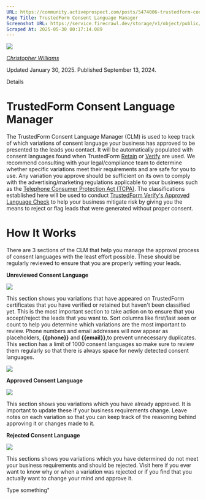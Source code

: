 ```yaml
---
URL: https://community.activeprospect.com/posts/5474006-trustedform-consent-language-manager
Page Title: TrustedForm Consent Language Manager
Screenshot URL: https://service.firecrawl.dev/storage/v1/object/public/media/screenshot-40a02f29-4a26-4f60-a316-738727cc3f52.png
Scraped At: 2025-05-30 00:17:14.089
---
```


[![](https://content2.bloomfire.com/avatars/users/1405246/thumb/thumbnail.png?f=1620827893&Expires=1748567803&Signature=Bt55HN25XZWO9V-U7WUPhmEAWKl6ey-56RDeLlb5aW0taM-a6yREOlodfDgy5N9n3YFiaOy9qSm2dywLlFhfJJw3NzWsWBVvE0osc5a5JVIawonzZpiq-699IUzBDZ-h1eP7wQ4ioLOR3PlAFh5PMiaTLSOHLrykFMWhulUyiOc8Ju8i4W9oGRsr2UFJqHboz26PITyX6dpUQaubvfce4M0q1VWwNkuGoFZPG6NavRF~QzTR3EsT57RxXm2WZYNnpqVi8YgQhsBrRiIwd8Zk9iAolxRyzd6HWo4Ff0x-G7jggvoUNCjmFESNHU~htfBis1nYMthootdrR9RxUYbUug__&Key-Pair-Id=APKAIDFCFZ2UHE5LPIUA)](https://community.activeprospect.com/memberships/7846678-christopher-williams)

[_Christopher Williams_](https://community.activeprospect.com/memberships/7846678-christopher-williams)

Updated January 30, 2025. Published September 13, 2024.

Details

# TrustedForm Consent Language Manager

The TrustedForm Consent Language Manager (CLM) is used to keep track of which variations of consent language your business has approved to be presented to the leads you contact. It will be automatically populated with consent languages found when TrustedForm [Retain](https://activeprospect.com/trustedform/retain) or [Verify](https://activeprospect.com/trustedform/verify) are used. We recommend consulting with your legal/compliance team to determine whether specific variations meet their requirements and are safe for you to use. Any variation you approve should be sufficient on its own to comply with the advertising/marketing regulations applicable to your business such as the [Telephone Consumer Protection Act (TCPA)](https://en.wikipedia.org/wiki/Telephone_Consumer_Protection_Act_of_1991). The classifications established here will be used to conduct [TrustedForm Verify's Approved Language Check](https://community.activeprospect.com/posts/5474009-trustedform-verify-approved-language-check) to help your business mitigate risk by giving you the means to reject or flag leads that were generated without proper consent.

# How It Works

There are 3 sections of the CLM that help you manage the approval process of consent languages with the least effort possible. These should be regularly reviewed to ensure that you are properly vetting your leads.

**Unreviewed Consent Language**

![](https://content3.bloomfire.com/thumbnails/contents/004/484/802/original.png?f=1726268273&Expires=1748567822&Signature=kINFrJ~n4ADCfqSDVcJV1lMGRq05kWvupKm4O354tLMVUeWXNSMqAoVk0OJZKj-YlOF6oRRU4Vbm-RERnN5Re2QaJEfL2E4ySETV0uVZktvMFMFjwKnTsx6~oGVkTCgriQXUu7t6bjG9fG~ciflIwtOsr6ByQCPRLii4yHTEzZ5WKB8jSZYVoDuHVfFP3OfuZlweb1GlPEq38VzC4WojXo9t3r86iLJjR0~1eXzglFo9O36mgwN612ZlGNwdkpgsAmlE6V-FeBJqymFWhfW7ZYm-h0DISSQX9uJHfa2yKEcGhkkl0A0OuIykVOGjcT5adpNtW2~y4nK~SP2nTIKsvQ__&Key-Pair-Id=APKAIDFCFZ2UHE5LPIUA)

This section shows you variations that have appeared on TrustedForm certificates that you have verified or retained but haven't been classified yet. This is the most important section to take action on to ensure that you accept/reject the leads that you want to. Sort columns like first/last seen or count to help you determine which variations are the most important to review. Phone numbers and email addresses will now appear as placeholders, **{{phone}}** and **{{email}}**,to prevent unnecessary duplicates. This section has a limit of 1000 consent languages so make sure to review them regularly so that there is always space for newly detected consent languages.

![](https://content2.bloomfire.com/thumbnails/contents/004/791/836/original.png?f=1738257465&Expires=1748567822&Signature=BQCCG00XRXKTIyzLDTp0CWlLmCcrvyznU1jj6TVNdJU2h5WX0hS1KLdSgORbd7Gvw9Xw0OP2OW-Lvk~8QYjDt426IXtJSlZWgnQZj6tfMkPXDwqgWHTz6w2PHTRcDr9D2T5sHywirbLVdq6eKch4JNi2xfoMSzhSg~JfspkZetEdk0n~tK4DfoVgncra94pF6IyA66n5igSKmyqweqLRh-ymbPeIoiDxSPASKWkTdWHrSZdfyQqo4htz9D8I4lb6fxBj14OWdDrMlyOlw~gVkBtmmyO7Wn8T12DmoGDco8dHKKEXrZOFG7mRUIM8KzXsk19AYY0IXZFbnz14Y--Rew__&Key-Pair-Id=APKAIDFCFZ2UHE5LPIUA)

**Approved Consent Language**

![](https://content3.bloomfire.com/thumbnails/contents/004/484/805/original.png?f=1726268767&Expires=1748567822&Signature=urdETvtg8biWgvqbd0ne2s8cazXlfKMJWhAZL7aZR5kLLD1il9d92DUlqGG3wLSxxf3JD7V21UgiJ7RQ6WABTqpQavLLHohggQzTaCWZG6R5npKYsnXNLKC6DK9uo2RuQ6JoEesSijxZrVXNEtCCDMNzgHG4MFpSqJ4TxLf6E87dpC~bujWKk1uIokFiQNjytsmhjonShgMwwfL8z21QqCvr3iMiGZPySbEzh~XTb~Lf7e~LGjbGF3m~JbCEBOXtPgBodnKLWuSqmKC~~VYuaMRm~IgFJMXa7nkpgisHp1GilNhMww--WpkcMuTaABFTqMdg59a0Hxb5ByxBwLMIPQ__&Key-Pair-Id=APKAIDFCFZ2UHE5LPIUA)

This section shows you variations which you have already approved. It is important to update these if your business requirements change. Leave notes on each variation so that you can keep track of the reasoning behind approving it or changes made to it.

**Rejected Consent Language**

![](https://content1.bloomfire.com/thumbnails/contents/004/484/806/original.png?f=1726269376&Expires=1748567822&Signature=s0tggy2tJbNrqtlOJYBK0PSdutY3xtX3akVPc-UDTArSR-ooLyoE6z4-YpHS7g87mxq9~Pj0rfx3pzK-yZRw1vkIKTNS8nJz08ene3lOkAxr4gdd925pPlYLHq36YnF0kxhMKFgp4hpSV9uwIEjrjkxSiWfC8VfEzM-pJWot8071nJ3CKDdz6XVIp8oz9JIRhDOIMEF0Eqc-yu6JWFoobjZceTUFGw9DV2RRK5n~6b6ERbT~fVhxw1NsqrNQQq-2ej008jVQzKmoPo5SpPV43D4lgmSsKiDGNsnENMeGa7SRS8AoKM5G60boOKvgNPS3OUNOgGlQTCugg0Z~I6Y1gA__&Key-Pair-Id=APKAIDFCFZ2UHE5LPIUA)

This sections shows you variations which you have determined do not meet your business requirements and should be rejected. Visit here if you ever want to know why or when a variation was rejected or if you find that you actually want to change your mind and approve it.

Type something"

